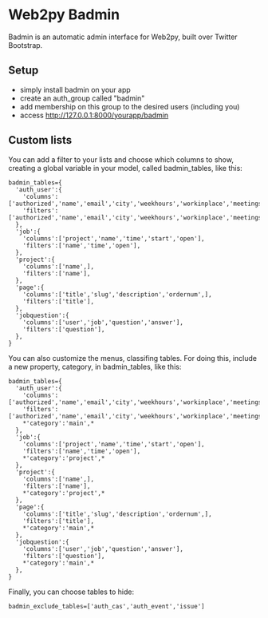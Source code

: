 # Web2py Badmin 

Badmin is an automatic admin interface for Web2py, built over Twitter Bootstrap.

## Setup

* simply install badmin on your app
* create an auth_group called "badmin"
* add membership on this group to the desired users (including you)
* access http://127.0.0.1:8000/yourapp/badmin

## Custom lists

You can add a filter to your lists and choose which columns to show, creating a global variable in your model, called badmin_tables, like this:


    badmin_tables={
      'auth_user':{
        'columns':['authorized','name','email','city','weekhours','workinplace','meetings'],
        'filters':['authorized','name','email','city','weekhours','workinplace','meetings'],
      },
      'job':{
        'columns':['project','name','time','start','open'],
        'filters':['name','time','open'],
      },
      'project':{
        'columns':['name',],
        'filters':['name'],
      },
      'page':{
        'columns':['title','slug','description','ordernum',],
        'filters':['title'],
      },
      'jobquestion':{
        'columns':['user','job','question','answer'],
        'filters':['question'],
      },
    }

You can also customize the menus, classifing tables. For doing this, include a new property, category, in badmin_tables, like this:

    badmin_tables={
      'auth_user':{
        'columns':['authorized','name','email','city','weekhours','workinplace','meetings'],
        'filters':['authorized','name','email','city','weekhours','workinplace','meetings'],
        *'category':'main',*
      },
      'job':{
        'columns':['project','name','time','start','open'],
        'filters':['name','time','open'],
        *'category':'project',*
      },
      'project':{
        'columns':['name',],
        'filters':['name'],
        *'category':'project',*
      },
      'page':{
        'columns':['title','slug','description','ordernum',],
        'filters':['title'],
        *'category':'main',*
      },
      'jobquestion':{
        'columns':['user','job','question','answer'],
        'filters':['question'],
        *'category':'main',*
      },
    }

Finally, you can choose tables to hide:

    badmin_exclude_tables=['auth_cas','auth_event','issue']

